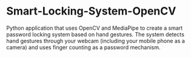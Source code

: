 # Smart-Locking-System-OpenCV
 Python application that uses OpenCV and MediaPipe to create a smart password locking system based on hand gestures. The system detects hand gestures through your webcam (including your mobile phone as a camera) and uses finger counting as a password mechanism.
